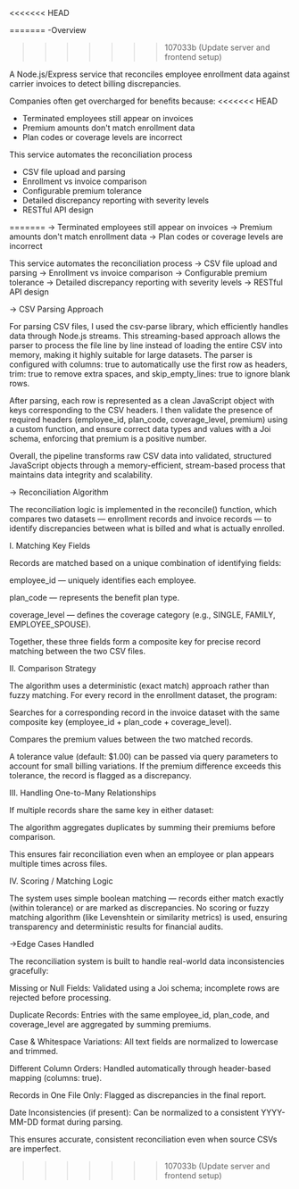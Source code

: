 <<<<<<< HEAD

=======
-Overview 
>>>>>>> 107033b (Update server and frontend setup)

A Node.js/Express service that reconciles employee enrollment data against carrier invoices to detect billing discrepancies.

Companies often get overcharged for benefits because:
<<<<<<< HEAD
- Terminated employees still appear on invoices
- Premium amounts don't match enrollment data
- Plan codes or coverage levels are incorrect

This service automates the reconciliation process
- CSV file upload and parsing
- Enrollment vs invoice comparison
- Configurable premium tolerance
- Detailed discrepancy reporting with severity levels
- RESTful API design



=======
-> Terminated employees still appear on invoices
-> Premium amounts don't match enrollment data
-> Plan codes or coverage levels are incorrect

This service automates the reconciliation process
-> CSV file upload and parsing
-> Enrollment vs invoice comparison
-> Configurable premium tolerance
-> Detailed discrepancy reporting with severity levels
-> RESTful API design


-> CSV Parsing Approach

For parsing CSV files, I used the csv-parse library, which efficiently handles data through Node.js streams. This streaming-based approach allows the parser to process the file line by line instead of loading the entire CSV into memory, making it highly suitable for large datasets. The parser is configured with columns: true to automatically use the first row as headers, trim: true to remove extra spaces, and skip_empty_lines: true to ignore blank rows.

After parsing, each row is represented as a clean JavaScript object with keys corresponding to the CSV headers. I then validate the presence of required headers (employee_id, plan_code, coverage_level, premium) using a custom function, and ensure correct data types and values with a Joi schema, enforcing that premium is a positive number.

Overall, the pipeline transforms raw CSV data into validated, structured JavaScript objects through a memory-efficient, stream-based process that maintains data integrity and scalability.



-> Reconciliation Algorithm

The reconciliation logic is implemented in the reconcile() function, which compares two datasets — enrollment records and invoice records — to identify discrepancies between what is billed and what is actually enrolled.


I. Matching Key Fields

Records are matched based on a unique combination of identifying fields:

employee_id — uniquely identifies each employee.

plan_code — represents the benefit plan type.

coverage_level — defines the coverage category (e.g., SINGLE, FAMILY, EMPLOYEE_SPOUSE).

Together, these three fields form a composite key for precise record matching between the two CSV files.


II. Comparison Strategy

The algorithm uses a deterministic (exact match) approach rather than fuzzy matching.
For every record in the enrollment dataset, the program:

Searches for a corresponding record in the invoice dataset with the same composite key (employee_id + plan_code + coverage_level).

Compares the premium values between the two matched records.

A tolerance value (default: $1.00) can be passed via query parameters to account for small billing variations.
If the premium difference exceeds this tolerance, the record is flagged as a discrepancy.


III. Handling One-to-Many Relationships

If multiple records share the same key in either dataset:

The algorithm aggregates duplicates by summing their premiums before comparison.

This ensures fair reconciliation even when an employee or plan appears multiple times across files.


IV. Scoring / Matching Logic

The system uses simple boolean matching — records either match exactly (within tolerance) or are marked as discrepancies.
No scoring or fuzzy matching algorithm (like Levenshtein or similarity metrics) is used, ensuring transparency and deterministic results for financial audits.


->Edge Cases Handled

The reconciliation system is built to handle real-world data inconsistencies gracefully:

Missing or Null Fields: Validated using a Joi schema; incomplete rows are rejected before processing.

Duplicate Records: Entries with the same employee_id, plan_code, and coverage_level are aggregated by summing premiums.

Case & Whitespace Variations: All text fields are normalized to lowercase and trimmed.

Different Column Orders: Handled automatically through header-based mapping (columns: true).

Records in One File Only: Flagged as discrepancies in the final report.

Date Inconsistencies (if present): Can be normalized to a consistent YYYY-MM-DD format during parsing.

This ensures accurate, consistent reconciliation even when source CSVs are imperfect.
>>>>>>> 107033b (Update server and frontend setup)

